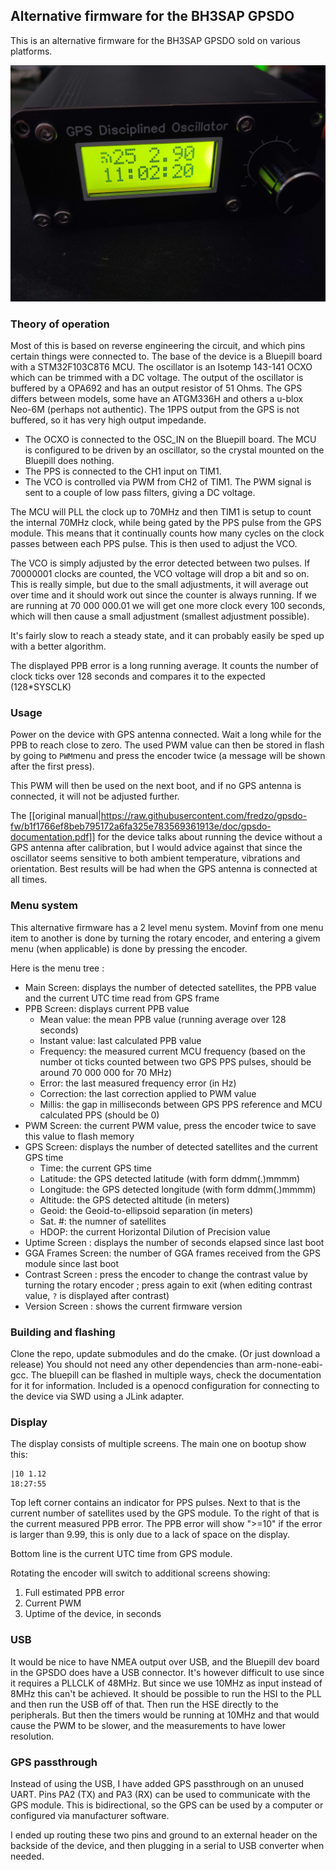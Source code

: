 ## Alternative firmware for the BH3SAP GPSDO

This is an alternative firmware for the BH3SAP GPSDO sold on various platforms.

![Image of the GPSDO running this firmware](https://github.com/dankar/gpsdo-fw/blob/main/doc/gpsdo.jpg?raw=true)

### Theory of operation

Most of this is based on reverse engineering the circuit, and which pins certain things were connected to. The base of the device is a Bluepill board with a STM32F103C8T6 MCU. The oscillator is an Isotemp 143-141 OCXO which can be trimmed with a DC voltage. The output of the oscillator is buffered by a OPA692 and has an output resistor of 51 Ohms. The GPS differs between models, some have an ATGM336H and others a u-blox Neo-6M (perhaps not authentic). The 1PPS output from the GPS is not buffered, so it has very high output impedande.

* The OCXO is connected to the OSC_IN on the Bluepill board. The MCU is configured to be driven by an oscillator, so the crystal mounted on the Bluepill does nothing.
* The PPS is connected to the CH1 input on TIM1.
* The VCO is controlled via PWM from CH2 of TIM1. The PWM signal is sent to a couple of low pass filters, giving a DC voltage.

The MCU will PLL the clock up to 70MHz and then TIM1 is setup to count the internal 70MHz clock, while being gated by the PPS pulse from the GPS module. This means that it continually counts how many cycles on the clock passes between each PPS pulse. This is then used to adjust the VCO.

The VCO is simply adjusted by the error detected between two pulses. If 70000001 clocks are counted, the VCO voltage will drop a bit and so on. This is really simple, but due to the small adjustments, it will average out over time and it should work out since the counter is always running. If we are running at 70 000 000.01 we will get one more clock every 100 seconds, which will then cause a small adjustment (smallest adjustment possible).

It's fairly slow to reach a steady state, and it can probably easily be sped up with a better algorithm.

The displayed PPB error is a long running average. It counts the number of clock ticks over 128 seconds and compares it to the expected (128*SYSCLK)

### Usage

Power on the device with GPS antenna connected. Wait a long while for the PPB to reach close to zero. The used PWM value can then be stored in flash by going to `PWM`menu and press the encoder twice (a message will be shown after the first press).

This PWM will then be used on the next boot, and if no GPS antenna is connected, it will not be adjusted further.

The [[original manual|https://raw.githubusercontent.com/fredzo/gpsdo-fw/b1f1766ef8beb795172a6fa325e783569361913e/doc/gpsdo-documentation.pdf]] for the device talks about running the device without a GPS antenna after calibration, but I would advice against that since the oscillator seems sensitive to both ambient temperature, vibrations and orientation. Best results will be had when the GPS antenna is connected at all times.

### Menu system

This alternative firmware has a 2 level menu system. Movinf from one menu item to another is done by turning the rotary encoder, and entering a givem menu (when applicable) is done by pressing the encoder.

Here is the menu tree :
- Main Screen: displays the number of detected satellites, the PPB value and the current UTC time read from GPS frame
- PPB Screen: displays current PPB value
  - Mean value: the mean PPB value (running average over 128 seconds)
  - Instant value: last calculated PPB value
  - Frequency: the measured current MCU frequency (based on the number ot ticks counted between two GPS PPS pulses, should be around 70 000 000 for 70 MHz)
  - Error: the last measured frequency error (in Hz)
  - Correction: the last correction applied to PWM value
  - Millis: the gap in milliseconds between GPS PPS reference and MCU calculated PPS (should be 0)
- PWM Screen: the current PWM value, press the encoder twice to save this value to flash memory
- GPS Screen: displays the number of detected satellites and the current GPS time
  - Time: the current GPS time
  - Latitude: the GPS detected latitude (with form ddmm(.)mmmm)
  - Longitude: the GPS detected longitude (with form ddmm(.)mmmm)
  - Altitude: the GPS detected altitude (in meters)
  - Geoid: the Geoid-to-ellipsoid separation (in meters)
  - Sat. #: the numner of satellites
  - HDOP: the current Horizontal Dilution of Precision value
- Uptime Screen : displays the number of seconds elapsed since last boot
- GGA Frames Screen: the number of GGA frames received from the GPS module since last boot
- Contrast Screen : press the encoder to change the contrast value by turning the rotary encoder ; press again to exit (when editing contrast value, `?` is displayed after contrast)
- Version Screen : shows the current firmware version

### Building and flashing

Clone the repo, update submodules and do the cmake. (Or just download a release) You should not need any other dependencies than arm-none-eabi-gcc. The bluepill can be flashed in multiple ways, check the documentation for it for information. Included is a openocd configuration for connecting to the device via SWD using a JLink adapter.

### Display

The display consists of multiple screens. The main one on bootup show this:

```
|10 1.12
18:27:55
```

Top left corner contains an indicator for PPS pulses. Next to that is the current number of satellites used by the GPS module. To the right of that is the current measured PPB error. The PPB error will show ">=10" if the error is larger than 9.99, this is only due to a lack of space on the display.

Bottom line is the current UTC time from GPS module.

Rotating the encoder will switch to additional screens showing:

1) Full estimated PPB error
2) Current PWM 
3) Uptime of the device, in seconds

### USB

It would be nice to have NMEA output over USB, and the Bluepill dev board in the GPSDO does have a USB connector. It's however difficult to use since it requires a PLLCLK of 48MHz. But since we use 10MHz as input instead of 8MHz this can't be achieved. It should be possible to run the HSI to the PLL and then run the USB off of that. Then run the HSE directly to the peripherals. But then the timers would be running at 10MHz and that would cause the PWM to be slower, and the measurements to have lower resolution.

### GPS passthrough

Instead of using the USB, I have added GPS passthrough on an unused UART. Pins PA2 (TX) and PA3 (RX) can be used to communicate with the GPS module. This is bidirectional, so the GPS can be used by a computer or configured via manufacturer software.

I ended up routing these two pins and ground to an external header on the backside of the device, and then plugging in a serial to USB converter when needed.
